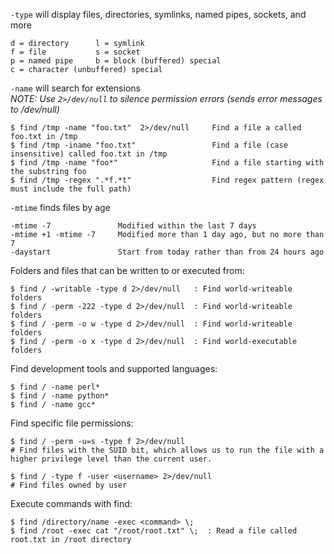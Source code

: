 `-type` will display files, directories, symlinks, named pipes, sockets, and more

```
d = directory      l = symlink
f = file           s = socket
p = named pipe     b = block (buffered) special
c = character (unbuffered) special
```

`-name` will search for extensions <br>
*NOTE: Use `2>/dev/null` to silence permission errors (sends error messages to /dev/null)*
```
$ find /tmp -name "foo.txt"  2>/dev/null     Find a file a called foo.txt in /tmp
$ find /tmp -iname "foo.txt"                 Find a file (case insensitive) called foo.txt in /tmp
$ find /tmp -name "foo*"                     Find a file starting with the substring foo
$ find /tmp -regex ".*f.*t"                  Find regex pattern (regex must include the full path)
```

`-mtime` finds files by age
```
-mtime -7               Modified within the last 7 days
-mtime +1 -mtime -7     Modified more than 1 day ago, but no more than 7
-daystart               Start from today rather than from 24 hours ago
```

Folders and files that can be written to or executed from:
```
$ find / -writable -type d 2>/dev/null   : Find world-writeable folders
$ find / -perm -222 -type d 2>/dev/null  : Find world-writeable folders
$ find / -perm -o w -type d 2>/dev/null  : Find world-writeable folders
$ find / -perm -o x -type d 2>/dev/null  : Find world-executable folders
```

Find development tools and supported languages:
```
$ find / -name perl*
$ find / -name python*
$ find / -name gcc*
```

Find specific file permissions:
```
$ find / -perm -u=s -type f 2>/dev/null
# Find files with the SUID bit, which allows us to run the file with a higher privilege level than the current user.

$ find / -type f -user <username> 2>/dev/null
# Find files owned by user
```

Execute commands with find:
```
$ find /directory/name -exec <command> \;
$ find /root -exec cat "/root/root.txt" \;  : Read a file called root.txt in /root directory


